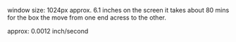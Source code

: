 window size: 1024px approx. 6.1 inches on the screen <be>
it takes about 80 mins for the box the move from one end acress to the other.

approx: 0.0012 inch/second
